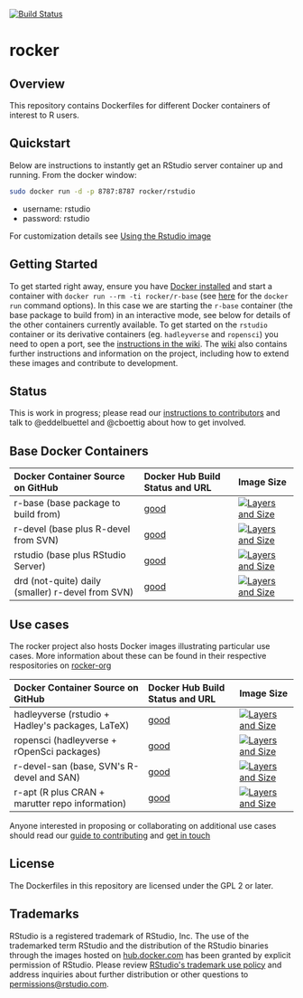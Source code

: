 [![Build Status](https://travis-ci.org/rocker-org/rocker.svg?branch=master)](https://travis-ci.org/rocker-org/rocker)

# rocker #

## Overview ##

This repository contains Dockerfiles for different Docker containers of interest to R users. 

## Quickstart

Below are instructions to instantly get an RStudio server container up and running. From the docker window: 

```bash
sudo docker run -d -p 8787:8787 rocker/rstudio
```
- username: rstudio 
- password: rstudio

For customization details see [Using the Rstudio image](https://github.com/rocker-org/rocker/wiki/Using-the-RStudio-image)

## Getting Started ##

To get started right away, ensure you have [Docker installed](https://docs.docker.com/installation/) and start a container with `docker run --rm -ti rocker/r-base` (see [here](https://docs.docker.com/engine/reference/run/) for the `docker run` command options). In this case we are starting the `r-base` container (the base package to build from) in an interactive mode, see below for details of the other containers currently available. To get started on the `rstudio` container or its derivative containers (eg. `hadleyverse` and `ropensci`) you need to open a port, see the [instructions in the wiki](https://github.com/rocker-org/rocker/wiki/Using-the-RStudio-image). The [wiki](https://github.com/rocker-org/rocker/wiki) also contains further instructions and information on the project, including how to extend these images and contribute to development.

## Status ##

This is work in progress; please read our [instructions to contributors](https://github.com/rocker-org/rocker/wiki/How-to-contribute) and talk to @eddelbuettel and @cboettig about how to get involved.

## Base Docker Containers ##

| Docker Container Source on GitHub      | Docker Hub Build Status and URL                           | Image Size
| :------------------------------------  | :-----------------------------------------                | :--------------
| r-base (base package to build from)    | [good](https://registry.hub.docker.com/u/rocker/r-base/)  | [![Layers and Size](https://images.microbadger.com/badges/image/library/r-base.svg)](https://registry.hub.docker.com/u/rocker/r-base/)
| r-devel (base plus R-devel from SVN)   | [good](https://registry.hub.docker.com/u/rocker/r-devel/) | [![Layers and Size](https://images.microbadger.com/badges/image/rocker/r-devel.svg)](https://registry.hub.docker.com/u/rocker/r-devel/)
| rstudio (base plus RStudio Server)     | [good](https://registry.hub.docker.com/u/rocker/rstudio/) | [![Layers and Size](https://images.microbadger.com/badges/image/rocker/rstudio.svg)](https://registry.hub.docker.com/u/rocker/rstudio/)
| drd (not-quite) daily (smaller) r-devel from SVN)| [good](https://registry.hub.docker.com/u/rocker/drd/)     | [![Layers and Size](https://images.microbadger.com/badges/image/rocker/drd.svg)](https://registry.hub.docker.com/u/rocker/drd/)



## Use cases ##

The rocker project also hosts Docker images illustrating particular use cases. More information
about these can be found in their respective respositories on [rocker-org](https://github.com/rocker-org)

| Docker Container Source on GitHub                | Docker Hub Build Status and URL                                | Image Size
| :---------------------------------------         | :-----------------------------------------                     | :--------------
| hadleyverse (rstudio + Hadley's packages, LaTeX) | [good](https://registry.hub.docker.com/u/rocker/hadleyverse/)  | [![Layers and Size](https://images.microbadger.com/badges/image/rocker/hadleyverse.svg)](https://registry.hub.docker.com/u/rocker/hadleyverse/)
| ropensci (hadleyverse + rOpenSci packages)       | [good](https://registry.hub.docker.com/u/rocker/ropensci/)     | [![Layers and Size](https://images.microbadger.com/badges/image/rocker/ropensci.svg)](https://registry.hub.docker.com/u/rocker/ropensci/)
| r-devel-san (base, SVN's R-devel and SAN)        | [good](https://registry.hub.docker.com/u/rocker/r-devel-san/)  | [![Layers and Size](https://images.microbadger.com/badges/image/rocker/r-devel-san.svg)](https://registry.hub.docker.com/u/rocker/r-devel-san/)
| r-apt (R plus CRAN + marutter repo information)  | [good](https://registry.hub.docker.com/u/rocker/r-apt/)        | [![Layers and Size](https://images.microbadger.com/badges/image/rocker/r-apt.svg)](https://registry.hub.docker.com/u/rocker/r-apt/)

Anyone interested in proposing or collaborating on additional use cases should read our [guide to contributing](https://github.com/rocker-org/rocker/wiki/How-to-contribute) and [get in touch](http://github.com/rocker-org/rocker/issues)

## License ##

The Dockerfiles in this repository are licensed under the GPL 2 or later.

## Trademarks ##

RStudio is a registered trademark of RStudio, Inc.  The use of the trademarked term RStudio and the distribution of the RStudio binaries through the images hosted on [hub.docker.com](https://registry.hub.docker.com/) has been granted by explicit permission of RStudio.  Please review [RStudio's trademark use policy](http://www.rstudio.com/about/trademark/) and address inquiries about further distribution or other questions to [permissions@rstudio.com](emailto:permissions@rstudio.com).


